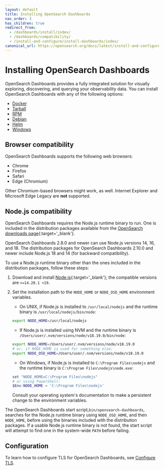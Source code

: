 ```yaml
---
layout: default
title: Installing OpenSearch Dashboards
nav_order: 3
has_children: true
redirect_from:
  - /dashboards/install/index/
  - /dashboards/compatibility/
  - /install-and-configure/install-dashboards/index/
canonical_url: https://opensearch.org/docs/latest/install-and-configure/install-dashboards/index/
---
```


# Installing OpenSearch Dashboards

OpenSearch Dashboards provides a fully integrated solution for visually exploring, discovering, and querying your observability data. You can install OpenSearch Dashboards with any of the following options:

- [Docker]({{site.url}}{{site.baseurl}}/install-and-configure/install-dashboards/docker/)
- [Tarball]({{site.url}}{{site.baseurl}}/install-and-configure/install-dashboards/tar/)
- [RPM]({{site.url}}{{site.baseurl}}/install-and-configure/install-dashboards/rpm/)
- [Debian]({{site.url}}{{site.baseurl}}/install-and-configure/install-dashboards/debian/)
- [Helm]({{site.url}}{{site.baseurl}}/install-and-configure/install-dashboards/helm/)
- [Windows]({{site.url}}{{site.baseurl}}/install-and-configure/install-dashboards/windows/)

## Browser compatibility

OpenSearch Dashboards supports the following web browsers:

- Chrome
- Firefox
- Safari
- Edge (Chromium)

Other Chromium-based browsers might work, as well. Internet Explorer and Microsoft Edge Legacy are **not** supported.

## Node.js compatibility

OpenSearch Dashboards requires the Node.js runtime binary to run. One is included in the distribution packages available from the [OpenSearch downloads page](https://opensearch.org/downloads.html){:target='\_blank'}.

OpenSearch Dashboards 2.8.0 and newer can use Node.js versions 14, 16, and 18. The distribution packages for OpenSearch Dashboards 2.10.0 and newer include Node.js 18 and 14 (for backward compatibility). 

To use a Node.js runtime binary other than the ones included in the distribution packages, follow these steps:

1. Download and install [Node.js](https://nodejs.org/en/download){:target='\_blank'}; the compatible versions are `>=14.20.1 <19`.
2. Set the installation path to the `NODE_HOME` or `NODE_OSD_HOME` environment variables.
   
    - On UNIX, if Node.js is installed to `/usr/local/nodejs` and the runtime binary is `/usr/local/nodejs/bin/node`:
    ```bash
    export NODE_HOME=/usr/local/nodejs
   ```

    - If Node.js is installed using NVM and the runtime binary is `/Users/user/.nvm/versions/node/v18.19.0/bin/node`:
   ```bash
   export NODE_HOME=/Users/user/.nvm/versions/node/v18.19.0
   # or, if NODE_HOME is used for something else:
   export NODE_OSD_HOME=/Users/user/.nvm/versions/node/v18.19.0
   ```

    - On Windows, if Node.js is installed to `C:\Program Files\nodejs` and the runtime binary is `C:\Program Files\nodejs\node.exe`:
   ```powershell
   set "NODE_HOME=C:\Program Files\nodejs"
   # or using PowerShell:
   $Env:NODE_HOME = 'C:\Program Files\nodejs'
   ```

   Consult your operating system's documentation to make a persistent change to the environment variables.

The OpenSearch Dashboards start script,`bin/opensearch-dashboards`, searches for the Node.js runtime binary using `NODE_OSD_HOME`,
and then `NODE_HOME`, before using the binaries included with the distribution packages. If a usable Node.js runtime binary is not found, the start script will attempt to find one in the system-wide `PATH` before failing.

## Configuration

To learn how to configure TLS for OpenSearch Dashboards, see [Configure TLS]({{site.url}}{{site.baseurl}}/install-and-configure/install-dashboards/tls/).
